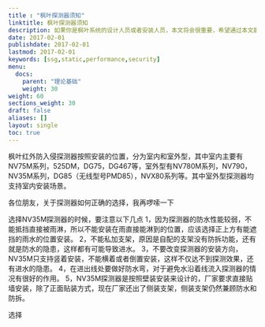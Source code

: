 ```yaml
---
title : "枫叶探测器须知"
linktitle: 枫叶探测器须知
description: 如果你是枫叶系统的设计人员或者安装人员，本文将会很重要，希望通过本文能设计出更加专业的方案，安装人员能得到正确的引导。
date: 2017-02-01
publishdate: 2017-02-01
lastmod: 2017-02-01
keywords: [ssg,static,performance,security]
menu:
  docs:
    parent: "理论基础"
    weight: 30
weight: 60
sections_weight: 30
draft: false
aliases: []
layout: single
toc: true
---
```


枫叶红外防入侵探测器按照安装的位置，分为室内和室外型，其中室内主要有NV75M系列，525DM，DG75，DG467等，室外型有NV780M系列，NV790，NV35M系列，DG85（无线型号PMD85），NVX80系列等。其中室外型探测器均支持室内安装场景。

各位朋友，关于探测器如何正确的选择，我再啰嗦一下

选择NV35M探测器的时候，要注意以下几点
1，因为探测器的防水性能较弱，不能抵挡直接被雨淋，所以不能安装在雨直接能淋到的位置，应该选择正上方有能遮挡的雨水的位置安装。
2，不能私加支架，原因是自配的支架没有防拆功能，还有就是防水的隐患，这样都有可能导致进水。
3，不要改变探测器的安装方向，NV35M只支持竖着安装，不能横着或者倒置安装，这样不仅达不到探测效果，还有进水的隐患。
4，在进出线处要做好防水弯，对于避免水沿着线流入探测器的情况有很好的作用。
5，NV35M探测器是按照壁装安装来设计的，厂家要求直接贴墙安装，除了正面贴装方式，现在厂家还出了侧装支架，侧装支架仍然兼顾防水和防拆。

选择